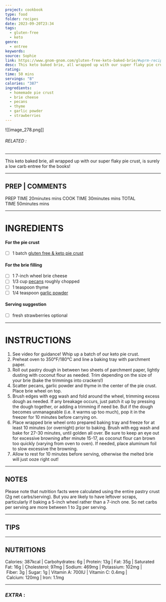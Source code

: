 ```yaml
---
project: cookbook
type: food
folder: recipes
date: 2023-09-20T23:34
tags:
  - gluten-free
  - keto
genre:
  - entree
keywords: 
source: Sophie
link: https://www.gnom-gnom.com/gluten-free-keto-baked-brie/#wprm-recipe-container-4222
desc: This keto baked brie, all wrapped up with our super flaky pie crust, is surely a low carb entree for the books!
rating: 
time: 50 mins
servings: "8"
calories: "387"
ingredients:
  - homemade pie crust
  - brie cheese
  - pecans
  - thyme
  - garlic powder
  - strawberries
---
```


![[image_278.png]]
###### *RELATED* : 
---
This keto baked brie, all wrapped up with our super flaky pie crust, is surely a low carb entree for the books!

---
## PREP | COMMENTS

PREP TIME 20minutes mins
COOK TIME 30minutes mins
TOTAL TIME 50minutes mins

---
# INGREDIENTS

 #### For the pie crust
 
- [ ] 1 batch [gluten free & keto pie crust](https://www.gnom-gnom.com/cream-cheese-keto-pie-crust/)

#### For the brie filling

- [ ] 1 7-inch wheel brie cheese
- [ ] 1/3 cup [pecans](https://amzn.to/2RX5zCx) roughly chopped
- [ ] 1 teaspoon thyme
- [ ] 1/4 teaspoon [garlic powder](http://amzn.to/2wz9pG9)

#### Serving suggestion

- [ ] fresh strawberries optional

---
# INSTRUCTIONS

1. See video for guidance! Whip up a batch of our keto pie crust. 
2. Preheat oven to 350°F/180°C and line a baking tray with parchment paper.
3. Roll out pastry dough in between two sheets of parchment paper, lightly dusting with coconut flour as needed. Trim depending on the size of your brie (bake the trimmings into crackers!) 
4. Scatter pecans, garlic powder and thyme in the center of the pie crust. Place brie wheel on top. 
5. Brush edges with egg wash and fold around the wheel, trimming excess dough as needed. If any breakage occurs, just patch it up by pressing the dough together, or adding a trimming if need be. But if the dough becomes unmanageable (i.e. it warms up too much), pop it in the freezer for 10 minutes before carrying on.
6. Place wrapped brie wheel onto prepared baking tray and freeze for at least 10 minutes (or overnight) prior to baking. Brush with egg wash and bake for 27-30 minutes, until golden all over. Be sure to keep an eye out for excessive browning after minute 15-17, as coconut flour can brown too quickly (varying from oven to oven). If needed, place aluminum foil to slow excessive the browning.
7. Allow to rest for 10 minutes before serving, otherwise the melted brie will just ooze right out!

---
## NOTES

Please note that nutrition facts were calculated using the entire pastry crust (2g net carbs/serving). But you are likely to have leftover scraps, particularly if baking a 5-inch wheel rather than a 7-inch one. So net carbs per serving are more between 1 to 2g per serving.

---
## TIPS



---
## NUTRITIONS

Calories: 387kcal | Carbohydrates: 6g | Protein: 13g | Fat: 35g | Saturated Fat: 16g | Cholesterol: 97mg | Sodium: 469mg | Potassium: 102mg | Fiber: 3g | Sugar: 1g | Vitamin A: 700IU | Vitamin C: 0.4mg | Calcium: 120mg | Iron: 1.1mg

---
### *EXTRA* :




